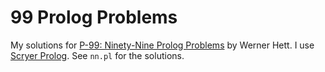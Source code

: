 # 99 Prolog Problems

My solutions for [P-99: Ninety-Nine Prolog
Problems](https://www.ic.unicamp.br/~meidanis/courses/mc336/2009s2/prolog/problemas/)
by Werner Hett. I use [Scryer Prolog](https://www.scryer.pl). See `nn.pl` for the solutions.
